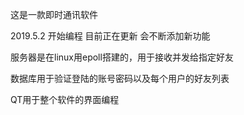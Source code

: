 这是一款即时通讯软件

2019.5.2 开始编程
目前正在更新 会不断添加新功能

服务器是在linux用epoll搭建的，用于接收并发给指定好友


数据库用于验证登陆的账号密码以及每个用户的好友列表


QT用于整个软件的界面编程

